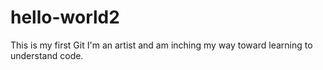 # hello-world2
This is my first Git
I'm an artist and am inching my way toward learning to understand code.
